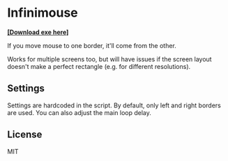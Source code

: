 # Infinimouse

**[[Download exe here]](https://github.com/angel333/infinimouse/releases/download/v0.1/infinimouse.exe)**

If you move mouse to one border, it'll come from the other.

Works for multiple screens too, but will have issues if the screen
layout doesn't make a perfect rectangle (e.g. for different
resolutions).


## Settings

Settings are hardcoded in the script. By default, only left and right
borders are used. You can also adjust the main loop delay.


## License

MIT
